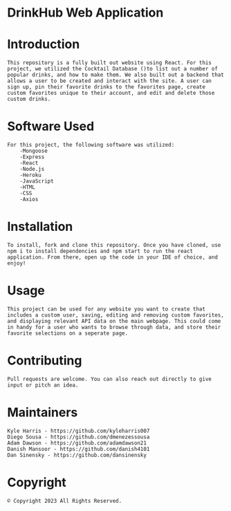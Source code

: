 # DrinkHub Web Application


# Introduction
    This repository is a fully built out website using React. For this project, we utilized the Cocktail Database ()to list out a number of popular drinks, and how to make them. We also built out a backend that allows a user to be created and interact with the site. A user can sign up, pin their favorite drinks to the favorites page, create custom favorites unique to their account, and edit and delete those custom drinks.


# Software Used
    For this project, the following software was utilized:
        -Mongoose
        -Express
        -React
        -Node.js
        -Heroku
        -JavaScript
        -HTML
        -CSS
        -Axios


# Installation
    To install, fork and clone this repository. Once you have cloned, use npm i to install dependencies and npm start to run the react application. From there, open up the code in your IDE of choice, and enjoy!


# Usage
    This project can be used for any website you want to create that includes a custom user, saving, editing and removing custom favorites, and displaying relevant API data on the main webpage. This could come in handy for a user who wants to browse through data, and store their favorite selections on a seperate page.


# Contributing
    Pull requests are welcome. You can also reach out directly to give input or pitch an idea.


# Maintainers
    Kyle Harris - https://github.com/kyleharris007
    Diego Sousa - https://github.com/dmenezessousa
    Adam Dawson - https://github.com/adamdawson21
    Danish Mansoor - https://github.com/danish4101
    Dan Sinensky - https://github.com/dansinensky


# Copyright
    © Copyright 2023 All Rights Reserved.



